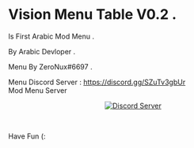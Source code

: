 # Vision Menu Table V0.2 .

Is First Arabic Mod Menu .

By Arabic Devloper .

Menu By ZeroNux#6697 .

Menu Discord Server : https://discord.gg/SZuTv3gbUr 
  <br>
  Mod Menu Server
  <br>
</h1>
<p align="center">
  <a href="https://discord.gg/WGEbtCuFbj">
    <img src="https://discordapp.com/api/guilds/664602037388050473/widget.png?style=shield" alt="Discord Server">
  </a>
</p>
<br>

Have Fun (:
